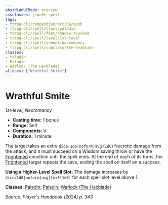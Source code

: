 ```yaml
---
obsidianUIMode: preview
cssclasses: json5e-spell
tags:
- ttrpg-cli/compendium/src/5e/xphb
- ttrpg-cli/spell/class/paladin
- ttrpg-cli/spell/feat/shadow-touched
- ttrpg-cli/spell/level/1st-level
- ttrpg-cli/spell/school/necromancy
- ttrpg-cli/spell/subclass/the-hexblade
classes:
- Paladin
- Paladin
- Warlock (The Hexblade)
aliases: ["Wrathful Smite"]
---
```

# Wrathful Smite
*1st-level, Necromancy*  

- **Casting time:** 1 bonus
- **Range:** Self
- **Components:** V
- **Duration:** 1 minute

The target takes an extra `dice:1d6|noform|avg` (`1d6`) Necrotic damage from the attack, and it must succeed on a Wisdom saving throw or have the [Frightened](3-Compendium/rules/conditions.md#Frightened) condition until the spell ends. At the end of each of its turns, the [Frightened](3-Compendium/rules/conditions.md#Frightened) target repeats the save, ending the spell on itself on a success.

**Using a Higher-Level Spell Slot.** The damage increases by `dice:1d6|noform|avg|text(1d6)` for each spell slot level above 1.

**Classes**: [Paladin](list-spells-classes-paladin); [Paladin](list-spells-classes-paladin); [Warlock (The Hexblade)](list-spells-classes-warlock-xphb-the-hexblade-xge)

*Source: Player's Handbook (2024) p. 343*
